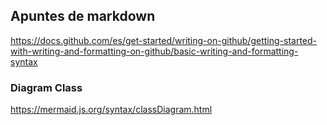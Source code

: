 ## Apuntes de markdown
https://docs.github.com/es/get-started/writing-on-github/getting-started-with-writing-and-formatting-on-github/basic-writing-and-formatting-syntax

### Diagram Class
https://mermaid.js.org/syntax/classDiagram.html


